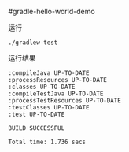 #gradle-hello-world-demo

运行

```shell
./gradlew test
```

运行结果
```shell
:compileJava UP-TO-DATE
:processResources UP-TO-DATE
:classes UP-TO-DATE
:compileTestJava UP-TO-DATE
:processTestResources UP-TO-DATE
:testClasses UP-TO-DATE
:test UP-TO-DATE

BUILD SUCCESSFUL

Total time: 1.736 secs
```